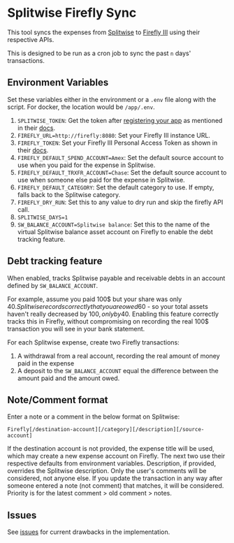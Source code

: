 # Splitwise Firefly Sync

This tool syncs the expenses from [Splitwise](https://www.splitwise.com) to [Firefly III](https://www.firefly-iii.org) using their respective APIs.

This is designed to be run as a cron job to sync the past `n` days' transactions.

## Environment Variables

Set these variables either in the environment or a `.env` file along with the script. For docker, the location would be `/app/.env`.

1. `SPLITWISE_TOKEN`: Get the token after [registering your app](https://secure.splitwise.com/apps) as mentioned in their [docs](https://dev.splitwise.com/#section/Authentication).
2. `FIREFLY_URL=http://firefly:8080`: Set your Firefly III instance URL.
3. `FIREFLY_TOKEN`: Set your Firefly III Personal Access Token as shown in their [docs](https://docs.firefly-iii.org/firefly-iii/api/#authentication).
4. `FIREFLY_DEFAULT_SPEND_ACCOUNT=Amex`: Set the default source account to use when you paid for the expense in Splitwise.
5. `FIREFLY_DEFAULT_TRXFR_ACCOUNT=Chase`: Set the default source account to use when someone else paid for the expense in Splitwise.
6. `FIREFLY_DEFAULT_CATEGORY`: Set the default category to use. If empty, falls back to the Splitwise category.
7. `FIREFLY_DRY_RUN`: Set this to any value to dry run and skip the firefly API call.
8. `SPLITWISE_DAYS=1`
9. `SW_BALANCE_ACCOUNT=Splitwise balance`: Set this to the name of the virtual Splitwise balance asset account on Firefly to enable the debt tracking feature.

## Debt tracking feature
When enabled, tracks Splitwise payable and receivable debts in an account defined by `SW_BALANCE_ACCOUNT`.

For example, assume you paid 100$ but your share was only 40$. Splitwise records correctly that you are owed 60$ - so your total assets haven't really decreased by 100$, only by 40$. Enabling this feature correctly tracks this in Firefly, without compromising on recording the real 100$ transaction you will see in your bank statement.

For each Splitwise expense, create two Firefly transactions: 
1. A withdrawal from a real account, recording the real amount of money paid in the expense
2. A deposit to the `SW_BALANCE_ACCOUNT` equal the difference between the amount paid and the amount owed.

## Note/Comment format

Enter a note or a comment in the below format on Splitwise:

`Firefly[/destination-account][/category][/description][/source-account]`

If the destination account is not provided, the expense title will be used, which may create a new expense account on Firefly. The next two use their respective defaults from environment variables. Description, if provided, overrides the Splitwise description. Only the user's comments will be considered, not anyone else. If you update the transaction in any way after someone entered a note (not comment) that matches, it will be considered. Priority is for the latest comment > old comment > notes.

## Issues

See [issues](https://github.com/adyanth/splitwise-firefly-sync/issues) for 
current drawbacks in the implementation.

